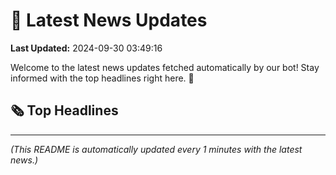 # 📰 Latest News Updates
**Last Updated:** 2024-09-30 03:49:16

Welcome to the latest news updates fetched automatically by our bot! Stay informed with the top headlines right here. 🚀

## 🗞️ Top Headlines

---
*(This README is automatically updated every 1 minutes with the latest news.)*
